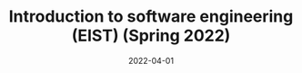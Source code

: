 ---
title: "Introduction to software engineering (EIST) (Spring 2022)"
collection: teaching
type: "Lectures and Practical Lab"
permalink: https://dse.in.tum.de/teaching/eist-ss22/
venue: "Technical University of Munich, Department of Informatics"
date: 2022-04-01
location: "Munich, Germany"
---
